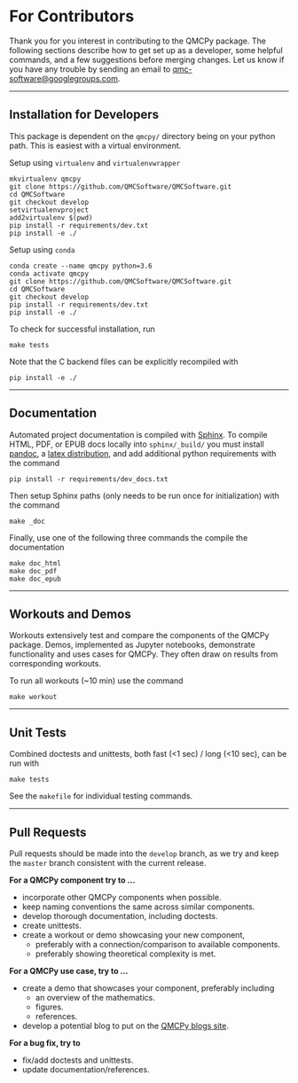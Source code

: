 # For Contributors

Thank you for you interest in contributing to the QMCPy package. The following sections describe how to get set up as a developer, some helpful commands, and a few suggestions before merging changes. Let us know if you have any trouble by sending an email to [qmc-software@googlegroups.com](mailto:qmc-software@googlegroups.com).

---

## Installation for Developers

This package is dependent on the `qmcpy/` directory being on your python path. This is easiest with a virtual environment.

Setup using `virtualenv` and `virtualenvwrapper`

~~~
mkvirtualenv qmcpy
git clone https://github.com/QMCSoftware/QMCSoftware.git
cd QMCSoftware
git checkout develop
setvirtualenvproject
add2virtualenv $(pwd)
pip install -r requirements/dev.txt
pip install -e ./
~~~

Setup using `conda`

~~~
conda create --name qmcpy python=3.6
conda activate qmcpy
git clone https://github.com/QMCSoftware/QMCSoftware.git
cd QMCSoftware
git checkout develop
pip install -r requirements/dev.txt
pip install -e ./
~~~

To check for successful installation, run

~~~
make tests
~~~

Note that the C backend files can be explicitly recompiled with

~~~
pip install -e ./
~~~

----

## Documentation 

Automated project documentation is compiled with [Sphinx](http://www.sphinx-doc.org/). To compile HTML, PDF, or EPUB docs locally into `sphinx/_build/` you must install [pandoc](https://pandoc.org/installing.html), a [latex distribution](https://www.latex-project.org/get/), and add additional python requirements with the command

~~~
pip install -r requirements/dev_docs.txt
~~~

Then setup Sphinx paths (only needs to be run once for initialization) with the command

~~~
make _doc
~~~

Finally, use one of the following three commands the compile the documentation

~~~
make doc_html
make doc_pdf
make doc_epub
~~~

----

## Workouts and Demos

Workouts extensively test and compare the components of the QMCPy package. Demos, implemented as Jupyter notebooks, demonstrate functionality and uses cases for QMCPy. They often draw on results from corresponding workouts. 

To run all workouts (~10 min) use the command

~~~
make workout
~~~

----

## Unit Tests

Combined doctests and unittests, both fast (<1 sec) / long (<10 sec), can be run with

~~~
make tests
~~~

See the `makefile` for individual testing commands.

----

## Pull Requests

Pull requests should be made into the `develop` branch, as we try and keep the `master` branch consistent with the current release. 

**For a QMCPy component try to ...**

- incorporate other QMCPy components when possible.
- keep naming conventions the same across similar components.  
- develop thorough documentation, including doctests.
- create unittests. 
- create a workout or demo showcasing your new component, 
    - preferably with a connection/comparison to available components. 
    - preferably showing theoretical complexity is met. 


**For a QMCPy use case, try to ...**

- create a demo that showcases your component, preferably including
    - an overview of the mathematics. 
    - figures.
    - references. 
- develop a potential blog to put on the [QMCPy blogs site](http://qmcpy.wordpress.com/).

**For a bug fix, try to**

- fix/add doctests and unittests.
- update documentation/references. 
